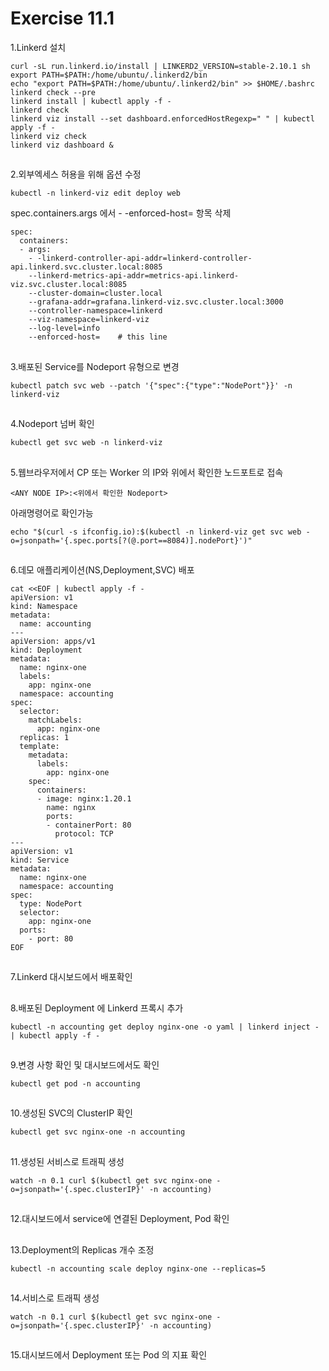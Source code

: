 # Exercise 11.1


1.Linkerd 설치
```
curl -sL run.linkerd.io/install | LINKERD2_VERSION=stable-2.10.1 sh
export PATH=$PATH:/home/ubuntu/.linkerd2/bin
echo "export PATH=$PATH:/home/ubuntu/.linkerd2/bin" >> $HOME/.bashrc
linkerd check --pre
linkerd install | kubectl apply -f -
linkerd check
linkerd viz install --set dashboard.enforcedHostRegexp=" " | kubectl apply -f -
linkerd viz check
linkerd viz dashboard &
```

##

2.외부엑세스 허용을 위해 옵션 수정
```
kubectl -n linkerd-viz edit deploy web
```
spec.containers.args 에서 - -enforced-host= 항목 삭제

```
spec:
  containers:
  - args:
    - -linkerd-controller-api-addr=linkerd-controller-api.linkerd.svc.cluster.local:8085
    --linkerd-metrics-api-addr=metrics-api.linkerd-viz.svc.cluster.local:8085
    --cluster-domain=cluster.local
    --grafana-addr=grafana.linkerd-viz.svc.cluster.local:3000
    --controller-namespace=linkerd
    --viz-namespace=linkerd-viz
    --log-level=info
    --enforced-host=    # this line
```

##

3.배포된 Service를 Nodeport 유형으로 변경
```
kubectl patch svc web --patch '{"spec":{"type":"NodePort"}}' -n linkerd-viz
```

##

4.Nodeport 넘버 확인
```
kubectl get svc web -n linkerd-viz
```

##

5.웹브라우저에서 CP 또는 Worker 의 IP와 위에서 확인한 노드포트로 접속
```
<ANY NODE IP>:<위에서 확인한 Nodeport>
```
아래명령어로 확인가능
```
echo "$(curl -s ifconfig.io):$(kubectl -n linkerd-viz get svc web -o=jsonpath='{.spec.ports[?(@.port==8084)].nodePort}')"
```

##

6.데모 애플리케이션(NS,Deployment,SVC) 배포
```
cat <<EOF | kubectl apply -f -
apiVersion: v1
kind: Namespace
metadata:
  name: accounting
---
apiVersion: apps/v1
kind: Deployment
metadata:
  name: nginx-one
  labels:
    app: nginx-one
  namespace: accounting
spec:
  selector:
    matchLabels:
      app: nginx-one
  replicas: 1
  template:
    metadata:
      labels:
        app: nginx-one
    spec:
      containers:
      - image: nginx:1.20.1
        name: nginx
        ports:
        - containerPort: 80
          protocol: TCP
---
apiVersion: v1
kind: Service
metadata:
  name: nginx-one
  namespace: accounting
spec:
  type: NodePort
  selector:
    app: nginx-one
  ports:
    - port: 80
EOF
```

##

7.Linkerd 대시보드에서 배포확인

##

8.배포된 Deployment 에 Linkerd 프록시 추가
```
kubectl -n accounting get deploy nginx-one -o yaml | linkerd inject - | kubectl apply -f -
```

##

9.변경 사항 확인 및 대시보드에서도 확인
```
kubectl get pod -n accounting
```

##

10.생성된 SVC의 ClusterIP 확인
```
kubectl get svc nginx-one -n accounting
```

##

11.생성된 서비스로 트래픽 생성
```
watch -n 0.1 curl $(kubectl get svc nginx-one -o=jsonpath='{.spec.clusterIP}' -n accounting)
```

##

12.대시보드에서 service에 연결된 Deployment, Pod 확인

##

13.Deployment의 Replicas 개수 조정
```
kubectl -n accounting scale deploy nginx-one --replicas=5
```

##

14.서비스로 트래픽 생성
```
watch -n 0.1 curl $(kubectl get svc nginx-one -o=jsonpath='{.spec.clusterIP}' -n accounting)
```

##

15.대시보드에서 Deployment 또는 Pod 의 지표 확인

##
